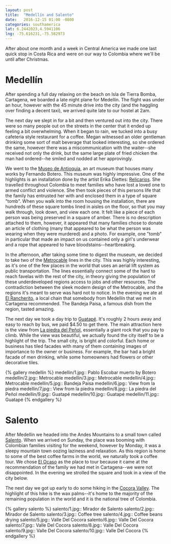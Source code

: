 ```yaml
---
layout: post
title:  "Medellín and Salento"
date:   2016-12-15 01:00 -0800
categories: southamerica
lat: 6.2442023,4.5941106
lng: -75.616231,-75.582973
---
```


After about one month and a week in Central America we made one last quick stop in Costa Rica and were on our way to Colombia where we'll be until after Christmas.

<!--more-->

# Medellín

After spending a full day relaxing on the beach on Isla de Tierra Bomba, Cartagena, we boarded a late night plane for Medellín. The flight was under an hour, however with the 45 minute drive into
the city (and the haggling over finding a decent taxi), we arrived quite late to our hostel at 2am.

The next day we slept in for a bit and then ventured out into the city. There were so many people out on the streets in the center that it ended up feeling a bit overwhelming. When it began to rain,
we tucked into a busy cafeteria style restaurant for a coffee. Megan witnessed an older gentleman drinking some sort of malt beverage that looked interesting, so she ordered the same, however there
was a miscommunication with the waiter--she received not only the drink, but the same large plate of fried chicken the man had ordered--he smiled and nodded at her approvingly.

We went to the [Museo de Antioquia](https://www.museodeantioquia.co/), an art museum that houses many works by Fernando Botero. This museum was highly impressive. One of the highlights is an
installation done by the artist Erika Diettes: [Relicarios](http://www.erikadiettes.com/-relicarios/). She travelled throughout Colombia to meet families who have lost a loved one to armed conflict
and violence. She then took pieces of this persons life that the family has entrusted her with and enclosed them in a type of square "tomb". When you walk into the room housing the installation,
there are hundreds of these square tombs lined in aisles on the floor, so that you may walk through, look down, and view each one. It felt like a piece of each person was being preserved in a square
of amber. There is no description attached to them, however, it appeared that many families chose to donate an article of clothing (many that appeared to be what the person was wearing when they
were murdered) and a photo. For example, one "tomb" in particular that made an impact on us contained only a girl's underwear and a rope that appeared to have bloodstains--heartbreaking.

In the afternoon, after taking some time to digest the museum, we decided to take two of the [Metrocable](https://en.wikipedia.org/wiki/Metrocable_(Medell%C3%ADn)) lines in the city. This was highly
interesting, as it's one of the few places in the world that uses an aerial lift system as public transportation. The lines essentially connect some of the hard to reach favelas with the rest of the
city, in theory giving the population of these underdeveloped regions access to jobs and other resources. The contradiction between the sleek modern design of the Metrocable, and the regions it's
meant to serve was hard not to notice. In the evening we ate at [El Rancherito](http://www.elrancherito.com.co/), a local chain that somebody from Medellín that we met in Cartagena recommended.
The Bandeja Paisa, a famous dish from the region, tasted amazing.

The next day we took a day trip to [Guatapé](https://en.wikipedia.org/wiki/Guatap%C3%A9). It's roughly 2 hours away and easy to reach by bus, we paid $4.50 to get there. The main attraction here is
the view from [La piedra del Peñol](https://en.wikipedia.org/wiki/El_Pe%C3%B1%C3%B3n_de_Guatap%C3%A9), essentially a giant rock that you pay to climb. While the view was beautiful, we actually found
the city itself to be a highlight of the trip. The small city, is bright and colorful. Each home or business has tiled facades with many of them containing images of importance to the owner or
business. For example, the bar had a bright facade of men drinking, while some homeowners had flowers or other decorative tiles.

{% gallery medellin %}
medellin/1.jpg:: Pablo Escobar muerto by Botero
medellin/2.jpg:: Metrocable
medellin/3.jpg:: Metrocable
medellin/4.jpg:: Metrocable
medellin/5.jpg:: Bandeja Paisa
medellin/6.jpg:: View from la piedra
medellin/7.jpg:: View from la piedra
medellin/8.jpg:: La piedra del Peñol
medellin/9.jpg:: Guatapé
medellin/10.jpg:: Guatapé
medellin/11.jpg:: Guatapé
{% endgallery %}

# Salento

After Medellín we headed into the Andes Mountains to a small town called [Salento](https://www.lonelyplanet.com/colombia/salento). When we arrived on Sunday, the place was booming with Colombian
families visiting for the weekend, however by Monday, it was a sleepy mountain town oozing laziness and relaxation. As this region is home to some of the best coffee farms in the world, we naturally
took a coffee tour. We chose [El Ocaso](http://fincaelocasosalento.com/) as the place to tour because it came at the recommendation of the family we had met in Cartagena--we were not disappointed.
In the evening we strolled the square and took in a view of the city below.

The next day we got up early to do some hiking in the [Cocora Valley](https://en.wikipedia.org/wiki/Cocora_valley). The highlight of this hike is the wax palms--it's home to the majority of the
remaining population in the world and it is the national tree of Colombia.

{% gallery salento %}
salento/1.jpg:: Mirador de Salento
salento/2.jpg:: Mirador de Salento
salento/3.jpg:: Coffee tree
salento/4.jpg:: Coffee beans drying
salento/5.jpg:: Valle Del Cocora
salento/6.jpg:: Valle Del Cocora
salento/7.jpg:: Valle Del Cocora
salento/8.jpg:: Valle Del Cocora
salento/9.jpg:: Valle Del Cocora
salento/10.jpg:: Valle Del Cocora
{% endgallery %}